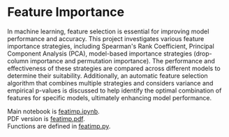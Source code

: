 # Feature Importance
In machine learning, feature selection is essential for improving model performance and accuracy. This project investigates various feature importance strategies, including Spearman's Rank Coefficient, Principal Component Analysis (PCA), model-based importance strategies (drop-column importance and permutation importance). The performance and effectiveness of these strategies are compared across different models to determine their suitability. Additionally, an automatic feature selection algorithm that combines multiple strategies and considers variance and empirical p-values is discussed to help identify the optimal combination of features for specific models, ultimately enhancing model performance.

Main notebook is [featimp.ipynb](https://github.com/hxu47/feature-importance/blob/main/featimp.ipynb).  
PDF version is [featimp.pdf](https://github.com/hxu47/feature-importance/blob/main/featimp.pdf).  
Functions are defined in [featimp.py](https://github.com/hxu47/feature-importance/blob/main/featimp.py).  
